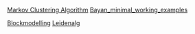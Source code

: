 [Markov Clustering Algorithm](https://colab.research.google.com/drive/1VKFqnFvuTmqJWZdArcIMwypZBYu0R-Zi?usp=sharing)
[Bayan_minimal_working_examples](https://colab.research.google.com/drive/1QJQRmM-6Zav9eLjh8Ve-hGSU96A70U7P?usp=sharing) 

[Blockmodelling](https://colab.research.google.com/github/CALDISS-AAU/sdsphd19_coursematerials/blob/master/wednesday_network-blockmodeling/Lab_Blockmodeling.ipynb)
[Leidenalg](https://colab.research.google.com/drive/1IgtOxzuzira4HwpOLReR0-vcwEZhtJbC?usp=sharing)